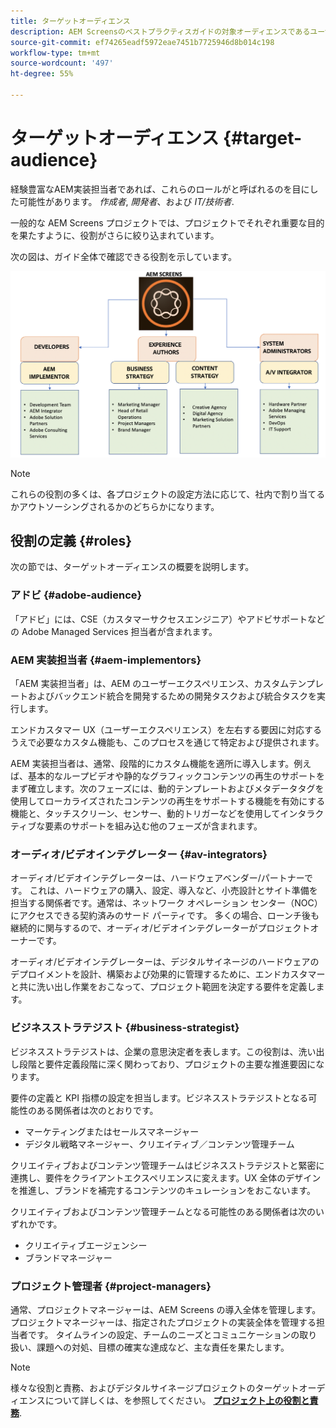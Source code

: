 ```yaml
---
title: ターゲットオーディエンス
description: AEM Screensのベストプラクティスガイドの対象オーディエンスであるユーザーの詳細を説明します。
source-git-commit: ef74265eadf5972eae7451b7725946d8b014c198
workflow-type: tm+mt
source-wordcount: '497'
ht-degree: 55%

---
```



# ターゲットオーディエンス {#target-audience}

経験豊富なAEM実装担当者であれば、これらのロールがと呼ばれるのを目にした可能性があります。 *作成者*, *開発者*、および *IT/技術者*.

一般的な AEM Screens プロジェクトでは、プロジェクトでそれぞれ重要な目的を果たすように、役割がさらに絞り込まれています。

次の図は、ガイド全体で確認できる役割を示しています。

![](/help/assets/roles-used.png)

>[!NOTE]
>これらの役割の多くは、各プロジェクトの設定方法に応じて、社内で割り当てるかアウトソーシングされるかのどちらかになります。

## 役割の定義 {#roles}

次の節では、ターゲットオーディエンスの概要を説明します。

### アドビ {#adobe-audience}

「アドビ」には、CSE（カスタマーサクセスエンジニア）やアドビサポートなどの Adobe Managed Services 担当者が含まれます。

### AEM 実装担当者 {#aem-implementors}

「AEM 実装担当者」は、AEM のユーザーエクスペリエンス、カスタムテンプレートおよびバックエンド統合を開発するための開発タスクおよび統合タスクを実行します。

エンドカスタマー UX（ユーザーエクスペリエンス）を左右する要因に対応するうえで必要なカスタム機能も、このプロセスを通じて特定および提供されます。

AEM 実装担当者は、通常、段階的にカスタム機能を適所に導入します。例えば、基本的なループビデオや静的なグラフィックコンテンツの再生のサポートをまず確立します。次のフェーズには、動的テンプレートおよびメタデータタグを使用してローカライズされたコンテンツの再生をサポートする機能を有効にする機能と、タッチスクリーン、センサー、動的トリガーなどを使用してインタラクティブな要素のサポートを組み込む他のフェーズが含まれます。

### オーディオ/ビデオインテグレーター {#av-integrators}

オーディオ/ビデオインテグレーターは、ハードウェアベンダー/パートナーです。 これは、ハードウェアの購入、設定、導入など、小売設計とサイト準備を担当する関係者です。通常は、ネットワーク オペレーション センター（NOC）にアクセスできる契約済みのサード パーティです。 多くの場合、ローンチ後も継続的に関与するので、オーディオ/ビデオインテグレーターがプロジェクトオーナーです。

オーディオ/ビデオインテグレーターは、デジタルサイネージのハードウェアのデプロイメントを設計、構築および効果的に管理するために、エンドカスタマーと共に洗い出し作業をおこなって、プロジェクト範囲を決定する要件を定義します。

### ビジネスストラテジスト {#business-strategist}

ビジネスストラテジストは、企業の意思決定者を表します。この役割は、洗い出し段階と要件定義段階に深く関わっており、プロジェクトの主要な推進要因になります。

要件の定義と KPI 指標の設定を担当します。ビジネスストラテジストとなる可能性のある関係者は次のとおりです。

* マーケティングまたはセールスマネージャー
* デジタル戦略マネージャー、クリエイティブ／コンテンツ管理チーム

クリエイティブおよびコンテンツ管理チームはビジネスストラテジストと緊密に連携し、要件をクライアントエクスペリエンスに変えます。UX 全体のデザインを推進し、ブランドを補完するコンテンツのキュレーションをおこないます。

クリエイティブおよびコンテンツ管理チームとなる可能性のある関係者は次のいずれかです。

* クリエイティブエージェンシー
* ブランドマネージャー

### プロジェクト管理者 {#project-managers}

通常、プロジェクトマネージャーは、AEM Screens の導入全体を管理します。プロジェクトマネージャーは、指定されたプロジェクトの実装全体を管理する担当者です。 タイムラインの設定、チームのニーズとコミュニケーションの取り扱い、課題への対処、目標の確実な達成など、主な責任を果たします。

>[!NOTE]
>様々な役割と責務、およびデジタルサイネージプロジェクトのターゲットオーディエンスについて詳しくは、を参照してください。 **[プロジェクト上の役割と責務](https://experienceleague.adobe.com/en/docs/experience-manager-screens/user-guide/digital-signage-network/project-roles-responsibilities)**.
